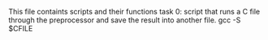 This file containts scripts and their functions
task 0:  script that runs a C file through the preprocessor and save the result into another file.
gcc -S $CFILE
